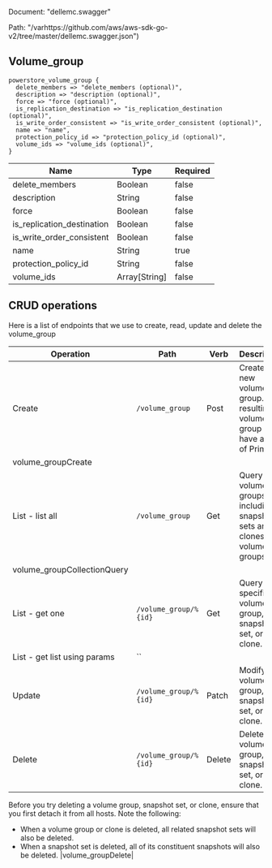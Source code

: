 Document: "dellemc.swagger"


Path: "/varhttps://github.com/aws/aws-sdk-go-v2/tree/master/dellemc.swagger.json")

## Volume_group



```puppet
powerstore_volume_group {
  delete_members => "delete_members (optional)",
  description => "description (optional)",
  force => "force (optional)",
  is_replication_destination => "is_replication_destination (optional)",
  is_write_order_consistent => "is_write_order_consistent (optional)",
  name => "name",
  protection_policy_id => "protection_policy_id (optional)",
  volume_ids => "volume_ids (optional)",
}
```

| Name        | Type           | Required       |
| ------------- | ------------- | ------------- |
|delete_members | Boolean | false |
|description | String | false |
|force | Boolean | false |
|is_replication_destination | Boolean | false |
|is_write_order_consistent | Boolean | false |
|name | String | true |
|protection_policy_id | String | false |
|volume_ids | Array[String] | false |



## CRUD operations

Here is a list of endpoints that we use to create, read, update and delete the volume_group

| Operation | Path | Verb | Description | OperationID |
| ------------- | ------------- | ------------- | ------------- | ------------- |
|Create|`/volume_group`|Post|Create a new volume group. The resulting volume group will have a type of Primary.
|volume_groupCreate|
|List - list all|`/volume_group`|Get|Query all volume groups, including snapshot sets and clones of volume groups.
|volume_groupCollectionQuery|
|List - get one|`/volume_group/%{id}`|Get|Query a specific volume group, snapshot set, or clone.|volume_groupInstanceQuery|
|List - get list using params|``||||
|Update|`/volume_group/%{id}`|Patch|Modify a volume group, snapshot set, or clone.|volume_groupModify|
|Delete|`/volume_group/%{id}`|Delete|Delete a volume group, snapshot set, or clone.
Before you try deleting a volume group, snapshot set, or clone, ensure that you first detach it from all hosts. Note the following:
* When a volume group or clone is deleted, all related snapshot sets will also be deleted.
* When a snapshot set is deleted, all of its constituent snapshots will also be deleted.
|volume_groupDelete|
